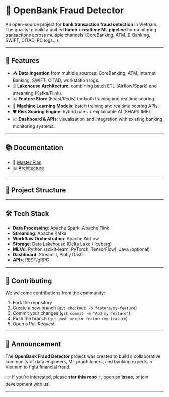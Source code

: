 # 🏦 OpenBank Fraud Detector

An open-source project for **bank transaction fraud detection** in Vietnam.  
The goal is to build a unified **batch + realtime ML pipeline** for monitoring transactions across multiple channels (CoreBanking, ATM, E-Banking, SWIFT, CITAD, PC logs...).

---

## 🚀 Features

- 📥 **Data Ingestion** from multiple sources: CoreBanking, ATM, Internet Banking, SWIFT, CITAD, workstation logs.  
- 🗄️ **Lakehouse Architecture**: combining batch ETL (Airflow/Spark) and streaming (Kafka/Flink).  
- 📊 **Feature Store** (Feast/Redis) for both training and realtime scoring.  
- 🤖 **Machine Learning Models**: batch training and realtime scoring APIs.  
- 🛡️ **Risk Scoring Engine**: hybrid rules + explainable AI (SHAP/LIME).  
- 📈 **Dashboard & APIs**: visualization and integration with existing banking monitoring systems.  

---

## 📚 Documentation

- 📄 [Master Plan](docs/master_plan.md)  
- 📊 [Architecture](docs/architecture.md)  

---

## 📂 Project Structure


---

## 🛠️ Tech Stack

- **Data Processing**: Apache Spark, Apache Flink  
- **Streaming**: Apache Kafka  
- **Workflow Orchestration**: Apache Airflow  
- **Storage**: Data Lakehouse (Delta Lake / Iceberg)  
- **ML/AI**: Python (scikit-learn, PyTorch, TensorFlow), Java (optional)  
- **Dashboard**: Streamlit, Plotly Dash  
- **APIs**: REST/gRPC  

---

## 🤝 Contributing

We welcome contributions from the community:  
1. Fork the repository  
2. Create a new branch (`git checkout -b feature/my-feature`)  
3. Commit your changes (`git commit -m "Add my feature"`)  
4. Push the branch (`git push origin feature/my-feature`)  
5. Open a Pull Request  

---

## 📢 Announcement

The **OpenBank Fraud Detector** project was created to build a collaborative community of data engineers, ML practitioners, and banking experts in Vietnam to fight financial fraud.  

👉 If you’re interested, please **star this repo** ⭐, open an **issue**, or join development with us!  

---
